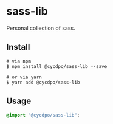# sass-lib
Personal collection of sass.

## Install
```shell
# via npm
$ npm install @cycdpo/sass-lib --save

# or via yarn
$ yarn add @cycdpo/sass-lib
```

## Usage
```scss
@import "@cycdpo/sass-lib";
```
